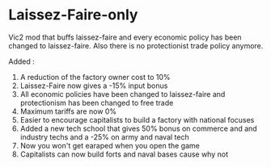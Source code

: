 # Laissez-Faire-only
Vic2 mod that buffs laissez-faire and every economic policy has been changed to laissez-faire. Also there is no protectionist trade policy anymore.

 Added :
 
 1. A reduction of the factory owner cost to 10%
 2. Laissez-Faire now gives a -15% input bonus 
 3. All economic policies have been changed to laissez-faire and protectionism has been changed to free trade
 4. Maximum tariffs are now 0%
 5. Easier to encourage capitalists to build a factory with national focuses
 6. Added a new tech school that gives 50% bonus on commerce and and industry techs and a -25% on army and naval tech
 7. Now you won't get earaped when you open the game
 8. Capitalists can now build forts and naval bases cause why not
